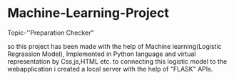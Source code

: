 # Machine-Learning-Project
Topic-''Preparation Checker" 

so this project has been made with the help of Machine learning(Logistic Regrassion Model), Implemented in Python language and virtual representation by Css,js,HTML etc.
to connecting this logistic model to the webapplication i created a local server with the help of "FLASK" APIs.
